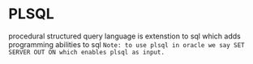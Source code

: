 # PLSQL
procedural structured query language is extenstion to sql which adds programming abilities to sql
`Note: to use plsql in oracle we say SET SERVER OUT ON which enables plsql as input.`
